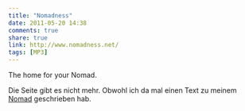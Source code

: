 ```yaml
---
title: "Nomadness"
date: 2011-05-20 14:38
comments: true
share: true
link: http://www.nomadness.net/
tags: [MP3]
---
```

The home for your Nomad. 

Die Seite gibt es nicht mehr. Obwohl ich da mal einen Text zu meinem [Nomad](/mp3/nomad/) geschrieben hab.